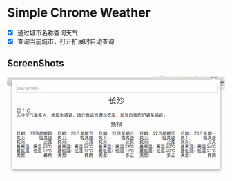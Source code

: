 # Simple Chrome Weather

- [X] 通过城市名称查询天气
- [X] 查询当前城市，打开扩展时自动查询

## ScreenShots

![crx](./images/ScreenShot2016-05-19at3.09.21PM.png)